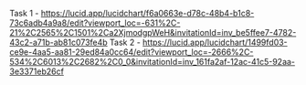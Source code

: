 Task 1 - https://lucid.app/lucidchart/f6a0663e-d78c-48b4-b1c8-73c6adb4a9a8/edit?viewport_loc=-631%2C-21%2C2565%2C1501%2Ca2XjmodgpWeH&invitationId=inv_be5ffee7-4782-43c2-a71b-ab81c073fe4b
Task 2 - https://lucid.app/lucidchart/1499fd03-ce9e-4aa5-aa81-29ed84a0cc64/edit?viewport_loc=-2666%2C-534%2C6013%2C2682%2C0_0&invitationId=inv_161fa2af-12ac-41c5-92aa-3e3371eb26cf
